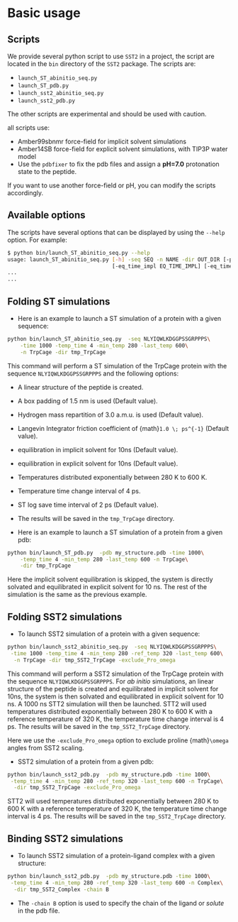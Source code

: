 # Basic usage

## Scripts

We provide several python script to use `SST2` in a project, the script are located in the `bin` directory of the `SST2` package. The scripts are:

* `launch_ST_abinitio_seq.py`
* `launch_ST_pdb.py`
* `launch_sst2_abinitio_seq.py`
* `launch_sst2_pdb.py`

The other scripts are experimental and should be used with caution.

all scripts use:

* Amber99sbnmr force-field for implicit solvent simulations
* Amber14SB force-field for explicit solvent simulations, with TIP3P water model
* Use the `pdbfixer` to fix the pdb files and assign a **pH=7.0** protonation state to the peptide.

If you want to use another force-field or pH, you can modify the scripts accordingly.

## Available options

The scripts have several options that can be displayed by using the `--help` option. For example:

```bash
$ python bin/launch_ST_abinitio_seq.py --help
usage: launch_ST_abinitio_seq.py [-h] -seq SEQ -n NAME -dir OUT_DIR [-pad PAD]
                                 [-eq_time_impl EQ_TIME_IMPL] [-eq_time_expl\
...
...
```

## Folding ST simulations

* Here is an example to launch a ST simulation of a protein with a given sequence:

```bash
python bin/launch_ST_abinitio_seq.py  -seq NLYIQWLKDGGPSSGRPPPS\
    -time 1000 -temp_time 4 -min_temp 280 -last_temp 600\
    -n TrpCage -dir tmp_TrpCage
```

This command will perform a ST simulation of the TrpCage protein with the sequence `NLYIQWLKDGGPSSGRPPPS` and the following options:

* A linear structure of the peptide is created.
* A box padding of 1.5 nm is used (Default value).
* Hydrogen mass repartition of 3.0 a.m.u. is used (Default value).
* Langevin Integrator friction coefficient of {math}`1.0 \; ps^{-1}` (Default value).
* equilibration in implicit solvent for 10ns (Default value).
* equilibration in explicit solvent for 10ns (Default value).
* Temperatures distributed exponentially between 280 K to 600 K.
* Temperature time change interval of 4 ps.
* ST log save time interval of 2 ps (Default value).
* The results will be saved in the `tmp_TrpCage` directory.


* Here is an example to launch a ST simulation of a protein from a given pdb:

```bash
python bin/launch_ST_pdb.py  -pdb my_structure.pdb -time 1000\
    -temp_time 4 -min_temp 280 -last_temp 600 -n TrpCage\
    -dir tmp_TrpCage
```

Here the implicit solvent equilibration is skipped, the system is directly solvated and equilibrated in explicit solvent for 10 ns. The rest of the simulation is the same as the previous example.

## Folding SST2 simulations

* To launch SST2 simulation of a protein with a given sequence:

```bash
python bin/launch_sst2_abinitio_seq.py  -seq NLYIQWLKDGGPSSGRPPPS\
 -time 1000 -temp_time 4 -min_temp 280 -ref_temp 320 -last_temp 600\
  -n TrpCage -dir tmp_SST2_TrpCage -exclude_Pro_omega
```

This command will perform a SST2 simulation of the TrpCage protein with the sequence `NLYIQWLKDGGPSSGRPPPS`. For *ab initio* simulations, an linear structure of the peptide is created and equilibrated in implicit solvent for 10ns, the system is then solvated and equilibrated in explicit solvent for 10 ns. A 1000 ns STT2 simulation will then be launched. 
STT2 will used temperatures distributed exponentially between 280 K to 600 K with a reference temperature of 320 K, the temperature time change interval is 4 ps. The results will be saved in the `tmp_SST2_TrpCage` directory.

Here we use the `-exclude_Pro_omega` option to exclude proline {math}`\omega` angles from SST2 scaling.

* SST2 simulation of a protein from a given pdb:

```bash
python bin/launch_sst2_pdb.py  -pdb my_structure.pdb -time 1000\
 -temp_time 4 -min_temp 280 -ref_temp 320 -last_temp 600 -n TrpCage\
  -dir tmp_SST2_TrpCage -exclude_Pro_omega
```

STT2 will used temperatures distributed exponentially between 280 K to 600 K with a reference temperature of 320 K, the temperature time change interval is 4 ps. The results will be saved in the `tmp_SST2_TrpCage` directory.

## Binding SST2 simulations

* To launch SST2 simulation of a protein-ligand complex with a given structure:

```bash
python bin/launch_sst2_pdb.py  -pdb my_structure.pdb -time 1000\
 -temp_time 4 -min_temp 280 -ref_temp 320 -last_temp 600 -n Complex\
  -dir tmp_SST2_Complex -chain B
```

- The `-chain B` option is used to specify the chain of the ligand or *solute* in the pdb file.
